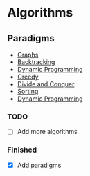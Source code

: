 # Algorithms

## Paradigms

- [Graphs](graphs/README.md)
- [Backtracking](backtracking/README.md)
- [Dynamic Programming](dp/README.md)
- [Greedy](greedy/README.md)
- [Divide and Conquer](divide-and-conquer/README.md)
- [Sorting](sorting/README.md)
- [Dynamic Programming](dp/README.md)

### TODO

- [ ] Add more algorithms

### Finished

- [x] Add paradigms
